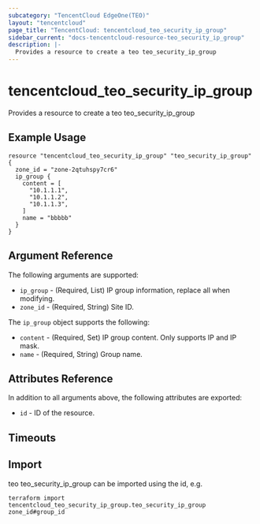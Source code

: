 ```yaml
---
subcategory: "TencentCloud EdgeOne(TEO)"
layout: "tencentcloud"
page_title: "TencentCloud: tencentcloud_teo_security_ip_group"
sidebar_current: "docs-tencentcloud-resource-teo_security_ip_group"
description: |-
  Provides a resource to create a teo teo_security_ip_group
---
```


# tencentcloud_teo_security_ip_group

Provides a resource to create a teo teo_security_ip_group

## Example Usage

```hcl
resource "tencentcloud_teo_security_ip_group" "teo_security_ip_group" {
  zone_id = "zone-2qtuhspy7cr6"
  ip_group {
    content = [
      "10.1.1.1",
      "10.1.1.2",
      "10.1.1.3",
    ]
    name = "bbbbb"
  }
}
```

## Argument Reference

The following arguments are supported:

* `ip_group` - (Required, List) IP group information, replace all when modifying.
* `zone_id` - (Required, String) Site ID.

The `ip_group` object supports the following:

* `content` - (Required, Set) IP group content. Only supports IP and IP mask.
* `name` - (Required, String) Group name.

## Attributes Reference

In addition to all arguments above, the following attributes are exported:

* `id` - ID of the resource.



## Timeouts

<no value>


## Import

teo teo_security_ip_group can be imported using the id, e.g.

```
terraform import tencentcloud_teo_security_ip_group.teo_security_ip_group zone_id#group_id
```

